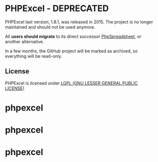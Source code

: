 # PHPExcel - DEPRECATED

PHPExcel last version, 1.8.1, was released in 2015. The project is no longer maintained and 
should not be used anymore.

All **users should migrate** to its direct successor [PhpSpreadsheet](https://github.com/PHPOffice/PhpSpreadsheet), or another alternative.

In a few months, the GitHub project will be marked as archived, so everything will be read-only.

## License

PHPExcel is licensed under [LGPL (GNU LESSER GENERAL PUBLIC LICENSE)](https://github.com/PHPOffice/PHPExcel/blob/master/license.md)



# phpexcel
# phpexcel
# phpexcel
